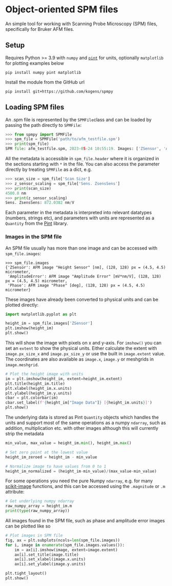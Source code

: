 # Object-oriented SPM files
An simple tool for working with Scanning Probe Microscopy (SPM) files, specifically for Bruker AFM files.

## Setup
Requires Python >= 3.9 with `numpy` and [`pint`](https://pint.readthedocs.io/) for units, 
optionally `matplotlib` for plotting examples below
```
pip install numpy pint matplotlib
```

Install the module from the GitHub url
```
pip install git+https://github.com/kogens/spmpy
```


## Loading SPM files
An .spm file is represented by the `SPMFile`class and can be loaded by passing the path directly to `SPMFile`:

```python
>>> from spmpy import SPMFile
>>> spm_file = SPMFile('path/to/afm_testfile.spm')
>>> print(spm_file)
SPM file: afm_testfile.spm, 2023-05-24 10:55:19. Images: ['ZSensor', 'AmplitudeError', 'Phase']
```


All the metadata is accessible in `spm_file.header` where it is organized in the sections starting with `*` in the 
file. You can also access the parameter directly by treating `SPMFile` as a dict, e.g. 
```python
>>> scan_size = spm_file['Scan Size']
>>> z_sensor_scaling = spm_file['Sens. ZsensSens']
>>> print(scan_size)
4500.0 nm
>>> print(z_sensor_scaling)
Sens. ZsensSens: 872.0382 nm/V
```

Each parameter in the metadata is interpreted into relevant datatypes (numbers, strings etc), 
and parameters with units are represented as a `Quantity` from the [Pint](https://pint.readthedocs.io/) library.


### Images in the SPM file
An SPM file usually has more than one image and can be accessed with `spm_file.images`:
```
>>> spm_file.images
{'ZSensor': AFM image "Height Sensor" [nm], (128, 128) px = (4.5, 4.5) micrometer,
 'AmplitudeError': AFM image "Amplitude Error" [mV*nm/V], (128, 128) px = (4.5, 4.5) micrometer,
 'Phase': AFM image "Phase" [deg], (128, 128) px = (4.5, 4.5) micrometer}
```

These images have already been converted to physical units and  can be plotted directly:
```python
import matplotlib.pyplot as plt

height_im = spm_file.images['ZSensor']
plt.imshow(height_im)
plt.show()
```

This will show the image with pixels on x and y-axis. For `imshow()` you can set an `extent` to show the physical units.
Either calculate the extent with `image.px_size_x` and `image.px_size_y` or use the built in `image.extent` value.
The coordinates are also available as `image.x`, `image.y` or meshgrids in `image.meshgrid`.
```python
# Plot the height image with units
im = plt.imshow(height_im, extent=height_im.extent)
plt.title(height_im.title)
plt.xlabel(height_im.x.units)
plt.ylabel(height_im.y.units)
cbar = plt.colorbar(im)
cbar.set_label(f'{height_im["Image Data"]} [{height_im.units}]')
plt.show()
```

The underlying data is stored as Pint `Quantity` objects which handles the units and support most of the same operations
as a numpy `ndarray`, such as addition, multiplication etc. with other images although this will currently strip the 
metadata
```python
min_value, max_value = height_im.min(), height_im.max()

# Set zero point at the lowest value
height_im_zeroed = height_im - min_value

# Normalize image to have values from 0 to 1
height_im_normalized = (height_im-min_value)/(max_value-min_value)
```

For some operations you need the pure Numpy `ndarray`, e.g. for many [scikit-image](https://scikit-image.org/) functions, and 
this can be accessed using the `.magnitude` or `.m` attribute:
```python
# Get underlying numpy ndarray
raw_numpy_array = height_im.m
print(type(raw_numpy_array))
```


All images found in the SPM file, such as phase and amplitude error images
can be plotted like so
```python
# Plot images in SPM file
fig, ax = plt.subplots(ncols=len(spm_file.images))
for i, image in enumerate(spm_file.images.values()):
    im = ax[i].imshow(image, extent=image.extent)
    ax[i].set_title(image.title)
    ax[i].set_xlabel(image.x.units)
    ax[i].set_ylabel(image.y.units)

plt.tight_layout()
plt.show()
```
